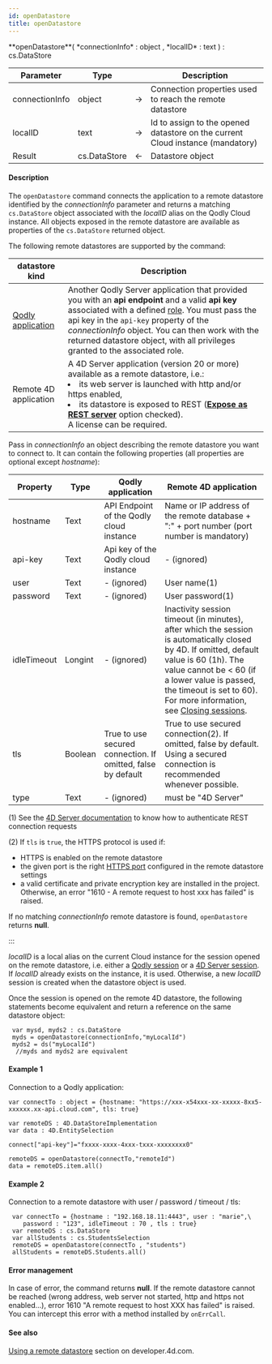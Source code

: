 ```yaml
---
id: openDatastore
title: openDatastore
---
```


<!-- REF #_command_.openDatastore.Syntax -->**openDatastore**( *connectionInfo* : object , *localID* : text ) : cs.DataStore <!-- END REF -->


<!-- REF #_command_.openDatastore.Params -->
|Parameter|Type||Description|
|---|---|---|---|
|connectionInfo|object|->|Connection properties used to reach the remote datastore|
|localID |text|->|Id to assign to the opened datastore on the current Cloud instance (mandatory)|
|Result |cs.DataStore|<-|Datastore object|<!-- END REF -->

#### Description

The `openDatastore` command <!-- REF #_command_.openDatastore.Summary -->connects the application to a remote datastore identified by the *connectionInfo* parameter<!-- END REF --> and returns a matching `cs.DataStore` object associated with the *localID* alias on the Qodly Cloud instance. All objects exposed in the remote datastore are available as properties of the `cs.DataStore` returned object.

The following remote datastores are supported by the command:

|datastore kind|Description|
|---|---|
|[Qodly application](../../cloud/getStarted.md)|Another Qodly Server application that provided you with an **api endpoint** and a valid **api key** associated with a defined [role](../../studio/roles/rolesPrivilegesOverview.md#roles-defining-user-profiles). You must pass the api key in the `api-key` property of the *connectionInfo* object. You can then work with the returned datastore object, with all privileges granted to the associated role.|
|Remote 4D application|A 4D Server application (version 20 or more) available as a remote datastore, i.e.:<li>its web server is launched with http and/or https enabled,</li><li>its datastore is exposed to REST ([**Expose as REST server**](REST/configuration.md#starting-the-rest-server) option checked).</li>A license can be required.|


Pass in *connectionInfo* an object describing the remote datastore you want to connect to. It can contain the following properties (all properties are optional except *hostname*):

|Property| Type|Qodly application|Remote 4D application|
|---|---|---|---|
|hostname|Text|API Endpoint of the Qodly cloud instance|Name or IP address of the remote database + ":" + port number (port number is mandatory)|
|api-key|Text|Api key of the Qodly cloud instance|- (ignored)|
|user|Text|- (ignored)|User name(1)|
|password|Text|- (ignored)|User password(1)|
|idleTimeout|Longint|- (ignored)|Inactivity session timeout (in minutes), after which the session is automatically closed by 4D. If omitted, default value is 60 (1h). The value cannot be < 60 (if a lower value is passed, the timeout is set to 60). For more information, see [Closing sessions](https://developer.4d.com/docs/ORDA/datastores#closing-sessions).|
|tls|Boolean|True to use secured connection. If omitted, false by default|True to use secured connection(2). If omitted, false by default. Using a secured connection is recommended whenever possible.|
|type |Text |- (ignored)|must be "4D Server"|

(1) See the [4D Server documentation](https://developer.4d.com/docs/REST/authUsers) to know how to authenticate REST connection requests

(2) If `tls` is `true`, the HTTPS protocol is used if:

* HTTPS is enabled on the remote datastore
* the given port is the right [HTTPS port](https://developer.4d.com/docs/WebServer/webServerConfig#https-port) configured in the remote datastore settings
* a valid certificate and private encryption key are installed in the project. Otherwise, an error "1610 - A remote request to host xxx has failed" is raised.


If no matching *connectionInfo* remote datastore is found, `openDatastore` returns **null**.

:::

*localID* is a local alias on the current Cloud instance for the session opened on the remote datastore, i.e.  either a [Qodly session](../SessionClass.md) or a [4D Server session](https://developer.4d.com/docs/ORDA/datastores). If *localID* already exists on the instance, it is used. Otherwise, a new *localID* session is created when the datastore object is used.

Once the session is opened on the remote 4D datastore, the following statements become equivalent and return a reference on the same datastore object:

```qs
 var mysd, myds2 : cs.DataStore
 myds = openDatastore(connectionInfo,"myLocalId")
 myds2 = ds("myLocalId")
  //myds and myds2 are equivalent
```

#### Example 1  

Connection to a Qodly application:

```qs
var connectTo : object = {hostname: "https://xxx-x54xxx-xx-xxxxx-8xx5-xxxxxx.xx-api.cloud.com", tls: true}

var remoteDS : 4D.DataStoreImplementation
var data : 4D.EntitySelection

connect["api-key"]="fxxxx-xxxx-4xxx-txxx-xxxxxxxx0"

remoteDS = openDatastore(connectTo,"remoteId")
data = remoteDS.item.all()
```


#### Example 2

Connection to a remote datastore with user / password / timeout / tls:

```qs
 var connectTo = {hostname : "192.168.18.11:4443", user : "marie",\  
 	password : "123", idleTimeout : 70 , tls : true}
 var remoteDS : cs.DataStore
 var allStudents : cs.StudentsSelection
 remoteDS = openDatastore(connectTo , "students")
 allStudents = remoteDS.Students.all()
```


#### Error management  

In case of error, the command returns **null**. If the remote datastore cannot be reached (wrong address, web server not started, http and https not enabled...), error 1610 "A remote request to host XXX has failed" is raised. You can intercept this error with a method installed by `onErrCall`.


#### See also

[Using a remote datastore](https://developer.4d.com/docs/ORDA/datastores) section on developer.4d.com.
